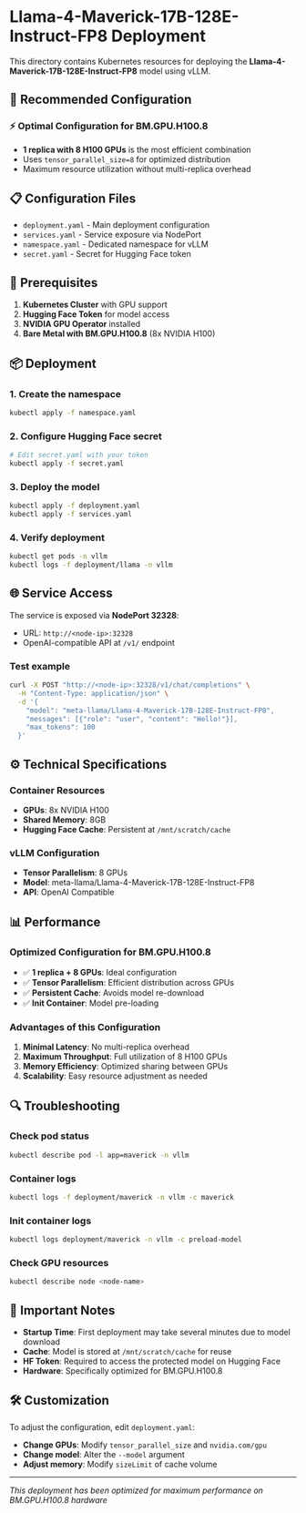 # Llama-4-Maverick-17B-128E-Instruct-FP8 Deployment

This directory contains Kubernetes resources for deploying the **Llama-4-Maverick-17B-128E-Instruct-FP8** model using vLLM.

## 🚀 Recommended Configuration

### ⚡ **Optimal Configuration for BM.GPU.H100.8**
- **1 replica with 8 H100 GPUs** is the most efficient combination
- Uses `tensor_parallel_size=8` for optimized distribution
- Maximum resource utilization without multi-replica overhead

## 📋 Configuration Files

- `deployment.yaml` - Main deployment configuration
- `services.yaml` - Service exposure via NodePort
- `namespace.yaml` - Dedicated namespace for vLLM
- `secret.yaml` - Secret for Hugging Face token

## 🔧 Prerequisites

1. **Kubernetes Cluster** with GPU support
2. **Hugging Face Token** for model access
3. **NVIDIA GPU Operator** installed
4. **Bare Metal with BM.GPU.H100.8** (8x NVIDIA H100)

## 📦 Deployment

### 1. Create the namespace
```bash
kubectl apply -f namespace.yaml
```

### 2. Configure Hugging Face secret
```bash
# Edit secret.yaml with your token
kubectl apply -f secret.yaml
```

### 3. Deploy the model
```bash
kubectl apply -f deployment.yaml
kubectl apply -f services.yaml
```

### 4. Verify deployment
```bash
kubectl get pods -n vllm
kubectl logs -f deployment/llama -n vllm
```

## 🌐 Service Access

The service is exposed via **NodePort 32328**:
- URL: `http://<node-ip>:32328`
- OpenAI-compatible API at `/v1/` endpoint

### Test example
```bash
curl -X POST "http://<node-ip>:32328/v1/chat/completions" \
  -H "Content-Type: application/json" \
  -d '{
    "model": "meta-llama/Llama-4-Maverick-17B-128E-Instruct-FP8",
    "messages": [{"role": "user", "content": "Hello!"}],
    "max_tokens": 100
  }'
```

## ⚙️ Technical Specifications

### Container Resources
- **GPUs**: 8x NVIDIA H100
- **Shared Memory**: 8GB
- **Hugging Face Cache**: Persistent at `/mnt/scratch/cache`

### vLLM Configuration
- **Tensor Parallelism**: 8 GPUs
- **Model**: meta-llama/Llama-4-Maverick-17B-128E-Instruct-FP8
- **API**: OpenAI Compatible

## 📊 Performance

### Optimized Configuration for BM.GPU.H100.8
- ✅ **1 replica + 8 GPUs**: Ideal configuration
- ✅ **Tensor Parallelism**: Efficient distribution across GPUs
- ✅ **Persistent Cache**: Avoids model re-download
- ✅ **Init Container**: Model pre-loading

### Advantages of this Configuration
1. **Minimal Latency**: No multi-replica overhead
2. **Maximum Throughput**: Full utilization of 8 H100 GPUs
3. **Memory Efficiency**: Optimized sharing between GPUs
4. **Scalability**: Easy resource adjustment as needed

## 🔍 Troubleshooting

### Check pod status
```bash
kubectl describe pod -l app=maverick -n vllm
```

### Container logs
```bash
kubectl logs -f deployment/maverick -n vllm -c maverick
```

### Init container logs
```bash
kubectl logs deployment/maverick -n vllm -c preload-model
```

### Check GPU resources
```bash
kubectl describe node <node-name>
```

## 📝 Important Notes

- **Startup Time**: First deployment may take several minutes due to model download
- **Cache**: Model is stored at `/mnt/scratch/cache` for reuse
- **HF Token**: Required to access the protected model on Hugging Face
- **Hardware**: Specifically optimized for BM.GPU.H100.8

## 🛠️ Customization

To adjust the configuration, edit `deployment.yaml`:
- **Change GPUs**: Modify `tensor_parallel_size` and `nvidia.com/gpu`
- **Change model**: Alter the `--model` argument
- **Adjust memory**: Modify `sizeLimit` of cache volume

---
*This deployment has been optimized for maximum performance on BM.GPU.H100.8 hardware*